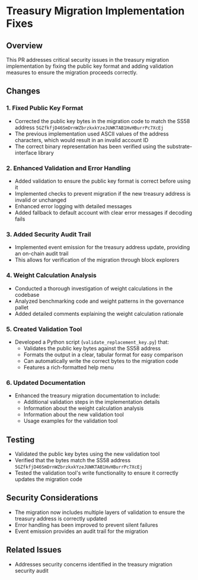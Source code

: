 # Treasury Migration Implementation Fixes

## Overview
This PR addresses critical security issues in the treasury migration implementation by fixing the public key format and adding validation measures to ensure the migration proceeds correctly.

## Changes

### 1. Fixed Public Key Format
- Corrected the public key bytes in the migration code to match the SS58 address `5GZfkfjD46SmDrnWZbrzkxkYzeJUWKTAB1HvHBurrPc7XcEj`
- The previous implementation used ASCII values of the address characters, which would result in an invalid account ID
- The correct binary representation has been verified using the substrate-interface library

### 2. Enhanced Validation and Error Handling
- Added validation to ensure the public key format is correct before using it
- Implemented checks to prevent migration if the new treasury address is invalid or unchanged
- Enhanced error logging with detailed messages
- Added fallback to default account with clear error messages if decoding fails

### 3. Added Security Audit Trail
- Implemented event emission for the treasury address update, providing an on-chain audit trail
- This allows for verification of the migration through block explorers

### 4. Weight Calculation Analysis
- Conducted a thorough investigation of weight calculations in the codebase
- Analyzed benchmarking code and weight patterns in the governance pallet
- Added detailed comments explaining the weight calculation rationale

### 5. Created Validation Tool
- Developed a Python script (`validate_replacement_key.py`) that:
  - Validates the public key bytes against the SS58 address
  - Formats the output in a clear, tabular format for easy comparison
  - Can automatically write the correct bytes to the migration code
  - Features a rich-formatted help menu

### 6. Updated Documentation
- Enhanced the treasury migration documentation to include:
  - Additional validation steps in the implementation details
  - Information about the weight calculation analysis
  - Information about the new validation tool
  - Usage examples for the validation tool

## Testing
- Validated the public key bytes using the new validation tool
- Verified that the bytes match the SS58 address `5GZfkfjD46SmDrnWZbrzkxkYzeJUWKTAB1HvHBurrPc7XcEj`
- Tested the validation tool's write functionality to ensure it correctly updates the migration code

## Security Considerations
- The migration now includes multiple layers of validation to ensure the treasury address is correctly updated
- Error handling has been improved to prevent silent failures
- Event emission provides an audit trail for the migration

## Related Issues
- Addresses security concerns identified in the treasury migration security audit
